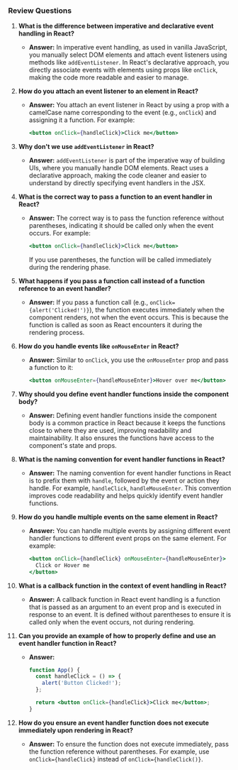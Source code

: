 ### Review Questions

1. **What is the difference between imperative and declarative event handling in React?**

   - **Answer:** In imperative event handling, as used in vanilla JavaScript, you manually select DOM elements and attach event listeners using methods like `addEventListener`. In React's declarative approach, you directly associate events with elements using props like `onClick`, making the code more readable and easier to manage.

2. **How do you attach an event listener to an element in React?**

   - **Answer:** You attach an event listener in React by using a prop with a camelCase name corresponding to the event (e.g., `onClick`) and assigning it a function. For example:

     ```jsx
     <button onClick={handleClick}>Click me</button>
     ```

3. **Why don't we use `addEventListener` in React?**

   - **Answer:** `addEventListener` is part of the imperative way of building UIs, where you manually handle DOM elements. React uses a declarative approach, making the code cleaner and easier to understand by directly specifying event handlers in the JSX.

4. **What is the correct way to pass a function to an event handler in React?**

   - **Answer:** The correct way is to pass the function reference without parentheses, indicating it should be called only when the event occurs. For example:

     ```jsx
     <button onClick={handleClick}>Click me</button>
     ```

     If you use parentheses, the function will be called immediately during the rendering phase.

5. **What happens if you pass a function call instead of a function reference to an event handler?**

   - **Answer:** If you pass a function call (e.g., `onClick={alert('Clicked!')}`), the function executes immediately when the component renders, not when the event occurs. This is because the function is called as soon as React encounters it during the rendering process.

6. **How do you handle events like `onMouseEnter` in React?**

   - **Answer:** Similar to `onClick`, you use the `onMouseEnter` prop and pass a function to it:

     ```jsx
     <button onMouseEnter={handleMouseEnter}>Hover over me</button>
     ```

7. **Why should you define event handler functions inside the component body?**

   - **Answer:** Defining event handler functions inside the component body is a common practice in React because it keeps the functions close to where they are used, improving readability and maintainability. It also ensures the functions have access to the component's state and props.

8. **What is the naming convention for event handler functions in React?**

   - **Answer:** The naming convention for event handler functions in React is to prefix them with `handle`, followed by the event or action they handle. For example, `handleClick`, `handleMouseEnter`. This convention improves code readability and helps quickly identify event handler functions.

9. **How do you handle multiple events on the same element in React?**

   - **Answer:** You can handle multiple events by assigning different event handler functions to different event props on the same element. For example:

     ```jsx
     <button onClick={handleClick} onMouseEnter={handleMouseEnter}>
       Click or Hover me
     </button>
     ```

10. **What is a callback function in the context of event handling in React?**

    - **Answer:** A callback function in React event handling is a function that is passed as an argument to an event prop and is executed in response to an event. It is defined without parentheses to ensure it is called only when the event occurs, not during rendering.

11. **Can you provide an example of how to properly define and use an event handler function in React?**

    - **Answer:**

      ```jsx
      function App() {
        const handleClick = () => {
          alert('Button Clicked!');
        };

        return <button onClick={handleClick}>Click me</button>;
      }
      ```

12. **How do you ensure an event handler function does not execute immediately upon rendering in React?**
    - **Answer:** To ensure the function does not execute immediately, pass the function reference without parentheses. For example, use `onClick={handleClick}` instead of `onClick={handleClick()}`.
